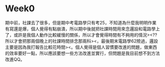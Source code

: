 # Week0
期中前，社課去了很多，但是期中考電路學只有考25，不知道為什麼我明明作業有寫還是爆，個人覺得有點崩潰，所以期中後就把社課時間用來念邏設和電路學上了，或許是我個人動作比較緩慢的關係，所以才會覺得時間有不夠用的情況><??所以才會把那兩個晚上的社課時間排念那兩科><，最後期末電路學62險過，邏設主要是因為我打報告比較花時間><。個人覺得是個人習慣要改進的問題，做東西的效率要好一點，所以應該要想一些方法改進並實行，但問題是我目前想不到方法改進QQ。
